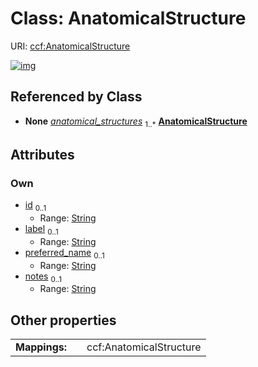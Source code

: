 
# Class: AnatomicalStructure




URI: [ccf:AnatomicalStructure](http://purl.org/ccf/AnatomicalStructure)


[![img](https://yuml.me/diagram/nofunky;dir:TB/class/[AsctbRecord]++-%20anatomical_structures%201..*>[AnatomicalStructure&#124;id:string%20%3F;label:string%20%3F;preferred_name:string%20%3F;notes:string%20%3F],[AsctbRecord])](https://yuml.me/diagram/nofunky;dir:TB/class/[AsctbRecord]++-%20anatomical_structures%201..*>[AnatomicalStructure&#124;id:string%20%3F;label:string%20%3F;preferred_name:string%20%3F;notes:string%20%3F],[AsctbRecord])

## Referenced by Class

 *  **None** *[anatomical_structures](anatomical_structures.md)*  <sub>1..\*</sub>  **[AnatomicalStructure](AnatomicalStructure.md)**

## Attributes


### Own

 * [id](id.md)  <sub>0..1</sub>
     * Range: [String](types/String.md)
 * [label](label.md)  <sub>0..1</sub>
     * Range: [String](types/String.md)
 * [preferred_name](preferred_name.md)  <sub>0..1</sub>
     * Range: [String](types/String.md)
 * [notes](notes.md)  <sub>0..1</sub>
     * Range: [String](types/String.md)

## Other properties

|  |  |  |
| --- | --- | --- |
| **Mappings:** | | ccf:AnatomicalStructure |

